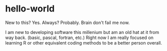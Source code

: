 # hello-world
New to this? Yes. Always? Probably. Brain don't fail me now.

I am new to developing software this millenium but am an old hat at it from way back. (basic, pascal, fortran, etc.)
Right now I am really focused on learning R or other equivalent coding methods to be a better person overall.
